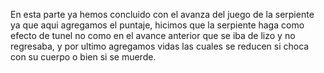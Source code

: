En esta parte ya hemos concluido con el avanza del juego de la serpiente ya que aqui agregamos el puntaje, hicimos que la serpiente haga como efecto de tunel no como en el avance anterior que se iba de lizo y no regresaba, y por ultimo agregamos vidas las cuales se reducen si choca con su cuerpo o bien si se muerde.
